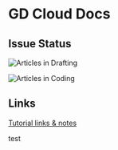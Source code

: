 # GD Cloud Docs

## Issue Status
![Articles in Drafting](https://badge.waffle.io/gnakan/gd-cloud-docs.png?label=Drafting&title=Drafting)

![Articles in Coding](https://badge.waffle.io/gnakan/gd-cloud-docs.png?label=Coding&title=Coding)


## Links
[Tutorial links & notes](https://www.evernote.com/pub/gnakan/godaddyclouddocs)

test
